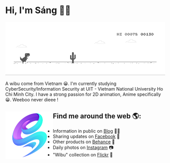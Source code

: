 # Hi, I'm Sáng 👋🏾
[![meokisama](dino.gif)](https://facebook.com/slytherinnn)

A wibu come from Vietnam 😀. I'm currently studying CyberSecurity/Information Security at UIT - Vietnam National University Ho Chi Minh City. I have a strong passion for 2D animation, Anime specifically 😀. Weeboo never dieee !


## Find me around the web 🌎:<a href="https://facebook.com/slytherinnn/"><img align="left" width="150" height="150" src="https://github.com/meokisama/meokisama/blob/master/image/2750554.png"></a>
- Information in public on <a href="https://meokisama.github.io/">Blog</a> ✍🏾
- Sharing updates on <a href="https://facebook.com/slytherinnn/">Facebook</a> 💼
- Other products on <a href="https://www.behance.net/meokisama">Behance</a> 🏓
- Daily photos on <a href="https://www.instagram.com/hi.im.meoki/">Instagram</a> 📷
- "Wibu" collection on <a href="https://www.flickr.com/photos/meokisama/albums">Flickr</a> 👾

